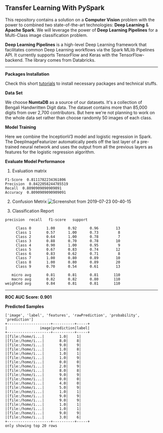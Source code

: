 ## Transfer Learning With PySpark

This repository contains a solution on a **Computer Vision** problem with the power to combined two state-of-the-art technologies: **Deep Learning** & **Apache Spark**. We will leverage the power of **Deep Learning Pipelines** for a Multi-Class image classification problem.

**Deep Learning Pipelines** is a high-level Deep Learning framework that facilitates common Deep Learning workflows via the Spark MLlib Pipelines API. It currently supports TensorFlow and Keras with the TensorFlow-backend. The library comes from Databricks.

---

**Packages Installation**

Check this short [tutorials](https://gist.github.com/iphton/b0ab252c954eb2a28a984774e3ee1f2d) to install necessary packages and technical stuffs.

**Data Set**

We choose **NumtaDB** as a source of our datasets. It's a collection of Bengali Handwritten Digit data. The dataset contains more than 85,000 digits from over 2,700 contributors. But here we're not planning to work on the whole data set rather than choose randomly 50 images of each class.

**Model Training**

Here we combine the InceptionV3 model and logistic regression in Spark. The DeepImageFeaturizer automatically peels off the last layer of a pre-trained neural network and uses the output from all the previous layers as features for the logistic regression algorithm.

**Evaluate Model Performance**

1. Evaluation matrix
```
F1-Score  0.8111782234361806
Precision  0.8422058244785519
Recall  0.8090909090909091
Accuracy  0.8090909090909091
```
2. Confusion Metrix
![Screenshot from 2019-07-23 00-40-15](https://user-images.githubusercontent.com/17668390/61664640-00afd880-acf5-11e9-8544-91b3e05fbbf4.png)

3. Classification Report
```
precision  recall   f1-score   support

     Class 0       1.00      0.92      0.96        13
     Class 1       0.57      1.00      0.73         8
     Class 2       0.64      1.00      0.78         7
     Class 3       0.88      0.70      0.78        10
     Class 4       0.90      1.00      0.95         9
     Class 5       0.67      0.83      0.74        12
     Class 6       0.83      0.62      0.71         8
     Class 7       1.00      0.80      0.89        10
     Class 8       1.00      0.80      0.89        20
     Class 9       0.70      0.54      0.61        13

   micro avg       0.81      0.81      0.81       110
   macro avg       0.82      0.82      0.80       110
weighted avg       0.84      0.81      0.81       110
```

---

**ROC AUC Score: 0.901**

**Predicted Samples**

```
['image', 'label', 'features', 'rawPrediction', 'probability', 'prediction']
+--------------------+----------+-----+
|               image|prediction|label|
+--------------------+----------+-----+
|[file:/home/i...|       1.0|    1|
|[file:/home/i...|       8.0|    8|
|[file:/home/i...|       9.0|    9|
|[file:/home/i...|       1.0|    8|
|[file:/home/i...|       1.0|    1|
|[file:/home/i...|       1.0|    9|
|[file:/home/i...|       0.0|    0|
|[file:/home/i...|       2.0|    9|
|[file:/home/i...|       8.0|    8|
|[file:/home/i...|       9.0|    9|
|[file:/home/i...|       0.0|    0|
|[file:/home/i...|       4.0|    0|
|[file:/home/i...|       5.0|    9|
|[file:/home/i...|       1.0|    1|
|[file:/home/i...|       9.0|    9|
|[file:/home/i...|       9.0|    9|
|[file:/home/i...|       1.0|    1|
|[file:/home/i...|       1.0|    1|
|[file:/home/i...|       9.0|    9|
|[file:/home/i...|       3.0|    6|
+--------------------+----------+-----+
only showing top 20 rows
```
